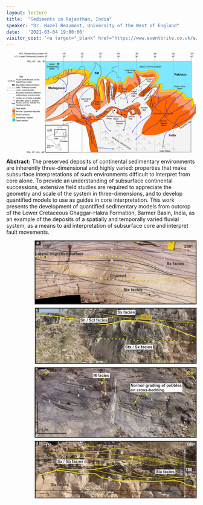 ```yaml
---
layout: lecture
title:  "Sediments in Rajasthan, India"
speaker: "Dr. Hazel Beaumont, University of the West of England"
date:   '2021-03-04 19:00:00'
visitor_cost: '<a target="_blank" href="https://www.eventbrite.co.uk/e/fluvial-sediments-in-rajasthan-india-tickets-141115286621">Book via Eventbrite</a>'
---
```

<img style="margin: auto; display: block; width: 500px;" src="/assets/Hazel Beaumont image 2 regional tectonics.jpg">

<strong>Abstract:</strong> The preserved deposits of continental sedimentary environments are inherently three-dimensional and highly varied: properties that make subsurface interpretations of such environments difficult to interpret from core alone. To provide an understanding of subsurface continental successions, extensive field studies are required to appreciate the geometry and scale of the system in three-dimensions, and to develop quantified models to use as guides in core interpretation. This work presents the development of quantified sedimentary models from outcrop of the Lower Cretaceous Ghaggar-Hakra Formation, Barmer Basin, India, as an example of the deposits of a spatially and temporally varied fluvial system, as a means to aid interpretation of subsurface core and interpret fault movements.

<img style="margin: auto; display: block; float: right" src="/assets/Hazel Beaumont Image 1.jpg">

